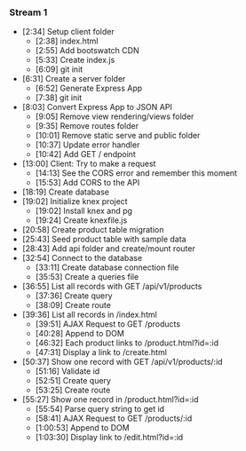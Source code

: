 ### Stream 1

* [2:34] Setup client folder
  * [2:38] index.html
  * [2:55] Add bootswatch CDN
  * [5:33] Create index.js
  * [6:09] git init
* [6:31] Create a server folder
  * [6:52] Generate Express App
  * [7:38] git init
* [8:03] Convert Express App to JSON API
  * [9:05] Remove view rendering/views folder
  * [9:35] Remove routes folder
  * [10:01] Remove static serve and public folder
  * [10:37] Update error handler
  * [10:42] Add GET / endpoint
* [13:00] Client: Try to make a request
  * [14:13] See the CORS error and remember this moment
  * [15:53] Add CORS to the API
* [18:19] Create database
* [19:02] Initialize knex project
  * [19:02] Install knex and pg
  * [19:24] Create knexfile.js
* [20:58] Create product table migration
* [25:43] Seed product table with sample data
* [28:43] Add api folder and create/mount router
* [32:54] Connect to the database
  * [33:11] Create database connection file
  * [35:53] Create a queries file
* [36:55] List all records with GET /api/v1/products
  * [37:36] Create query
  * [38:09] Create route
* [39:36] List all records in /index.html
  * [39:51] AJAX Request to GET /products
  * [40:28] Append to DOM
  * [46:32] Each product links to /product.html?id=:id
  * [47:31] Display a link to /create.html
* [50:37] Show one record with GET /api/v1/products/:id
  * [51:16] Validate id
  * [52:51] Create query
  * [53:25] Create route
* [55:27] Show one record in /product.html?id=:id
  * [55:54] Parse query string to get id
  * [58:41] AJAX Request to GET /products/:id
  * [1:00:53] Append to DOM
  * [1:03:30] Display link to /edit.html?id=:id

